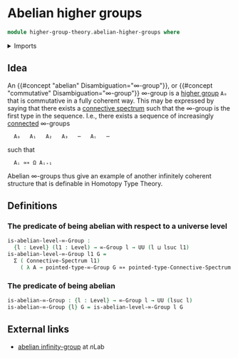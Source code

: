 # Abelian higher groups

```agda
module higher-group-theory.abelian-higher-groups where
```

<details><summary>Imports</summary>

```agda
open import foundation.dependent-pair-types
open import foundation.equivalences
open import foundation.small-types
open import foundation.universe-levels

open import higher-group-theory.equivalences-higher-groups
open import higher-group-theory.higher-groups
open import higher-group-theory.small-higher-groups

open import structured-types.pointed-equivalences
open import structured-types.pointed-types
open import structured-types.small-pointed-types

open import synthetic-homotopy-theory.connective-spectra
```

</details>

## Idea

An {{#concept "abelian" Disambiguation="∞-group"}}, or
{{#concept "commutative" Disambiguation="∞-group"}} ∞-group is a
[higher group](higher-group-theory.higher-groups.md) `A₀` that is commutative in
a fully coherent way. This may be expressed by saying that there exists a
[connective spectrum](synthetic-homotopy-theory.connective-spectra.md) such that
the ∞-group is the first type in the sequence. I.e., there exists a sequence of
increasingly [connected](foundation.connected-types.md) ∞-groups

```text
  A₀   A₁   A₂   A₃   ⋯   Aᵢ   ⋯
```

such that

```text
  Aᵢ ≃∗ Ω Aᵢ₊₁
```

Abelian ∞-groups thus give an example of another infinitely coherent structure
that is definable in Homotopy Type Theory.

## Definitions

### The predicate of being abelian with respect to a universe level

```agda
is-abelian-level-∞-Group :
  {l : Level} (l1 : Level) → ∞-Group l → UU (l ⊔ lsuc l1)
is-abelian-level-∞-Group l1 G =
  Σ ( Connective-Spectrum l1)
    ( λ A → pointed-type-∞-Group G ≃∗ pointed-type-Connective-Spectrum A 0)
```

### The predicate of being abelian

```agda
is-abelian-∞-Group : {l : Level} → ∞-Group l → UU (lsuc l)
is-abelian-∞-Group {l} G = is-abelian-level-∞-Group l G
```

## External links

- [abelian infinity-group](https://ncatlab.org/nlab/show/abelian+infinity-group)
  at $n$Lab
